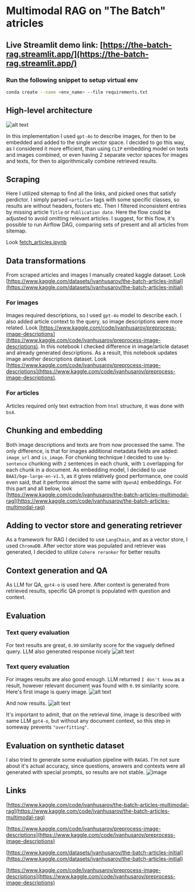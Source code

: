 # Multimodal RAG on "The Batch" atricles

## **Live Streamlit demo link: [https://the-batch-rag.streamlit.app/](https://the-batch-rag.streamlit.app/)**

### Run the following snippet to setup virtual env

```bash
conda create --name <env_name> --file requirements.txt
```

## High-level architecture

![alt text](diagram.jpeg)

In this implementation I used `gpt-4o` to describe images, for then to be embedded and added to the single vector space.
I decided to go this way, as I considered it more efficient, than using `CLIP` embedding model on texts and images combined, or even having 2 separate vector spaces for images and texts, for then to algorithmically combine retrieved results.

## Scraping

Here I utilized sitemap to find all the links, and picked ones that satisfy perdictor.
I simply parsed `<article>` tags with some specific classes, so results are without headers, footers etc. Then I filtered inconsistent entries by missing article `Title` or `Publication date`. Here the flow could be adjusted to avoid omitting relevant articles.
I suggest, for this flow, it's possible to run Airflow DAG, comparing sets of present and all articles from sitemap.

Look [fetch_articles.ipynb](fetch_articles.ipynb)

## Data transformations

From scraped articles and images I manually created kaggle dataset. Look [https://www.kaggle.com/datasets/ivanhusarov/the-batch-articles-initial](https://www.kaggle.com/datasets/ivanhusarov/the-batch-articles-initial)

### For images 

Images required descriptions, so I used `gpt-4o` model to describe each. I also added article context to the query, so image descriptions were more related. Look [https://www.kaggle.com/code/ivanhusarov/preprocess-image-descriptions](https://www.kaggle.com/code/ivanhusarov/preprocess-image-descriptions). 
In this notebook I checked difference in image/article dataset and already generated descriptions. As a result, this notebook updates image another descriptions dataset. Look [https://www.kaggle.com/code/ivanhusarov/preprocess-image-descriptions](https://www.kaggle.com/code/ivanhusarov/preprocess-image-descriptions).

### For articles

Articles required only text extraction from `html` structure, it was done with `bs4`.

## Chunking and embedding

Both image descriptions and texts are from now processed the same. The only difference, is that for images additional metadata fields are added: `image_url` and `is_image`.
For chunking technique I decided to use `by-sentence` chunking with `2` sentences in each chunk, with `1` overlapping for each chunk in a document. 
As embedding model, I decided to use `BAAI/bge-large-en-v1.5`, as it gives relatively good performance, one could even said, that it performs almost the same with `OpenAI` embeddings.
For this part and all below, look [https://www.kaggle.com/code/ivanhusarov/the-batch-articles-multimodal-rag](https://www.kaggle.com/code/ivanhusarov/the-batch-articles-multimodal-rag)

## Adding to vector store and generating retriever

As a framework for RAG I decided to use `LangChain`, and as a vector store, I used `ChromaDB`.
After vector store was populated and retriever was generated, I decided to utilize `Cohere reranker` for better results

## Context generation and QA

As LLM for QA, `gpt4-o` is used here. After context is generated from retrieved results, specific QA prompt is populated with question and context.

## Evaluation

### Text query evaluation

For text results are great, `0.99` similarity score for the vaguely defined query. LLM also generated response nicely
![alt text](FF7553D0-82EC-47E7-9A08-153C7367EE01.jpeg)

### Text query evaluation 

For images results are also good enough. LLM returned `I don't know` as a result, however relevant document was found with `0.99` similarity score. Here's first image is query image.
![alt text](robots_test.png)

And now results.
![alt text](0BBB8E74-4523-42A3-B7AD-BAEE827466C2.jpeg)

It's important to admit, that on the retrieval time, image is described with same LLM `gpt4-o`, but without any document context, so this step in someway prevents `"overfitting"`.

## Evaluation on synthetic dataset

I also tried to generate some evaluation pipeline with `RAGAS`. I'm not sure about it's actual accuracy, since questions, answers and contexts were all generated with special prompts, so results are not stable.
![image](https://github.com/user-attachments/assets/27a75776-cb0b-48ad-a65d-4961122b3a24)

## Links
[https://www.kaggle.com/code/ivanhusarov/the-batch-articles-multimodal-rag](https://www.kaggle.com/code/ivanhusarov/the-batch-articles-multimodal-rag)

[https://www.kaggle.com/code/ivanhusarov/preprocess-image-descriptions](https://www.kaggle.com/code/ivanhusarov/preprocess-image-descriptions)

[https://www.kaggle.com/datasets/ivanhusarov/the-batch-articles-initial](https://www.kaggle.com/datasets/ivanhusarov/the-batch-articles-initial)

[https://www.kaggle.com/code/ivanhusarov/preprocess-image-descriptions](https://www.kaggle.com/code/ivanhusarov/preprocess-image-descriptions)

